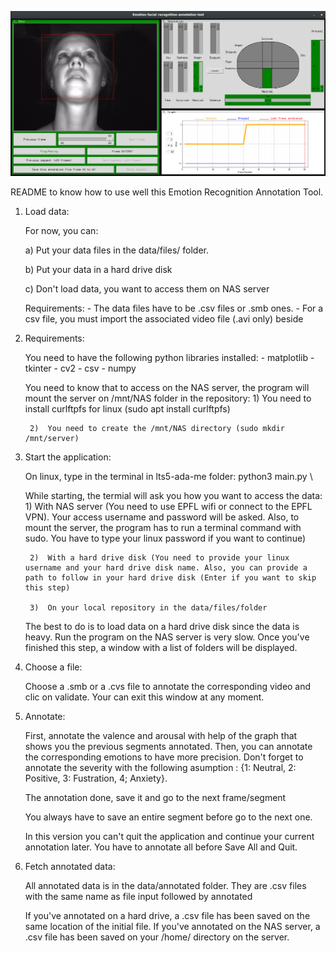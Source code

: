 ![](screenshot/screenshot.png)

README to know how to use well this Emotion Recognition Annotation Tool.


1. Load data:
	
	For now, you can:

	a)
		Put your data files in the data/files/ folder.

	b)
		Put your data in a hard drive disk

	c)
		Don't load data, you want to access them on NAS server

	Requirements:
		- The data files have to be .csv files or .smb ones.
		- For a csv file, you must import the associated video file (.avi only) beside 

2. Requirements:

	You need to have the following python libraries installed:
		- matplotlib
		- tkinter
		- cv2
		- csv
		- numpy

	You need to know that to access on the NAS server, the program will mount the server on /mnt/NAS folder in the repository:
		1)	You need to install curlftpfs for linux (sudo apt install curlftpfs)
		
		2)	You need to create the /mnt/NAS directory (sudo mkdir /mnt/server)
	

3. Start the application:
	
	On linux, type in the terminal in lts5-ada-me folder: python3 main.py \ 
	
	While starting, the termial will ask you how you want to access the data:
		1)	With NAS server (You need to use EPFL wifi or connect to the EPFL VPN). Your access username and password will be asked. Also, to mount the server, the program has to run a terminal command with sudo. You have to type your linux password if you want to continue)
		
		2)	With a hard drive disk (You need to provide your linux username and your hard drive disk name. Also, you can provide a path to follow in your hard drive disk (Enter if you want to skip this step)
		
		3)	On your local repository in the data/files/folder

	The best to do is to load data on a hard drive disk since the data is heavy. Run the program on the NAS server is very slow.
	Once you've finished this step, a window with a list of folders will be displayed.

4. Choose a file:

	Choose a .smb or a .cvs file to annotate the corresponding video and clic on validate.
	Your can exit this window at any moment.

5. Annotate:
	
	First, annotate the valence and arousal with help of the graph that shows you the previous segments annotated.
	Then, you can annotate the corresponding emotions to have more precision.
	Don't forget to annotate the severity with the following asumption : {1: Neutral, 2: Positive, 3: Fustration, 4; Anxiety}.
	
	The annotation done, save it and go to the next frame/segment

	You always have to save an entire segment before go to the next one.
	
	In this version you can't quit the application and continue your current annotation later. You have to annotate all before Save All and Quit.


6. Fetch annotated data:

	All annotated data is in the data/annotated folder.
	They are .csv files with the same name as file input followed by annotated

	If you've annotated on a hard drive, a .csv file has been saved on the same location of the initial file.
	If you've annotated on the NAS server, a .csv file has been saved on your /home/ directory on the server.
		
